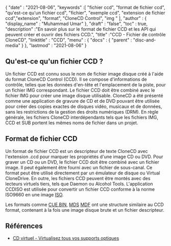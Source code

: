 {
  "date" : "2021-08-06",
  "keywords" :[ "fichier ccd", "format de fichier ccd", "qu'est-ce qu'un fichier ccd", "fichier", "exemple ccd", "extension de fichier ccd","extension", "format", "CloneCD Control", "img " ],
  "author" : {
    "display_name" : "Muhammad Umar"
},
  "draft" : "false",
   "toc" : true,
  "description" :"En savoir plus sur le format de fichier CCD et les API qui peuvent créer et ouvrir des fichiers CCD.",
  "title" :"CCD - Fichier de contrôle CloneCD",
  "linktitle" : "CCD",
  "menu" : {
    "docs" : {
      "parent" : "disc-and-media"
}
},
  "lastmod" : "2021-08-06"
}

## Qu'est-ce qu'un fichier CCD ?

Un fichier CCD est connu sous le nom de fichier image disque créé à l'aide du format CloneCD Control (CCD). Il se compose d'informations de contrôle, telles que les données d'en-tête et l'emplacement de la piste, pour un fichier IMG correspondant. Le fichier CCD doit être combiné avec le fichier IMG pour créer une image disque utilisable. CloneCD a été présenté comme une application de gravure de CD et de DVD pouvant être utilisée pour créer des copies exactes de disques vidéo, musicaux et de données, sans les restrictions de la gestion des droits numériques (DRM). En règle générale, les fichiers CloneCD interdépendants tels que les fichiers IMG, CCD et SUB portent les mêmes noms de fichier dans un projet.

## Format de fichier CCD

Un format de fichier CCD est un descripteur de texte CloneCD avec l'extension .ccd pour marquer les propriétés d'une image CD ou DVD. Pour graver un CD ou un DVD, le fichier CCD doit être combiné avec un fichier image. Il peut également être fourni avec un fichier de sous-canal. Ce format peut être utilisé directement par un émulateur de disque ou Virtual CloneDrive. En outre, les fichiers CCD peuvent être montés avec des lecteurs virtuels tiers, tels que Daemon ou Alcohol Tools. L'application CCDISO est utilisée pour convertir un fichier CCD conforme à la norme ISO9660 en une image [ISO](/fr/compression/iso/).

Les formats comme [CUE](/fr/disc-and-media/cue/),[BIN](/fr/disc-and-media/bin/), [MDS]() [MDF]() ont une structure similaire au CCD format, contenant à la fois une image disque brute et un fichier descripteur.

## Références

* [CD virtuel - Virtualisez tous vos supports optiques](https://www.virtualcd-online.com/)


